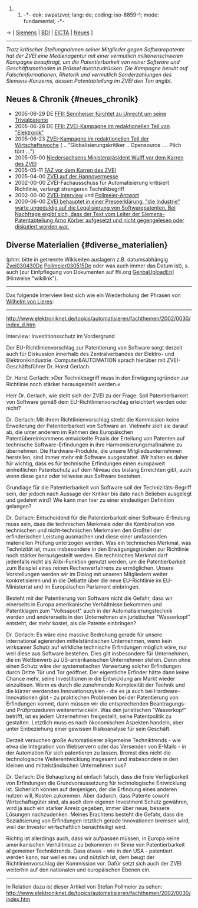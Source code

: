 1.  1.  -\*- dok: swpatzvei; lang: de; coding: iso-8859-1; mode:
        fundamental; -\*-

-\> \[ [ Siemens](SwpatsiemensDe "wikilink") \| [
BDI](SwpatbdiDe "wikilink") \| [ EICTA](SwpateictaDe "wikilink") \| [
Neues](SwpatcninoDe "wikilink") \]

------------------------------------------------------------------------

*Trotz kritischer Stellungnahmen seiner Mitglieder gegen Softwarepatente
hat der ZVEI eine Medienagentur mit einer vermutlich millionenschweren
Kampagne beauftragt, um die Patentierbarkeit von reiner Software und
Geschäftsmethoden in Brüssel durchzudrücken. Die Kampagne beruht auf
Falschinformationen, Rhetorik und vermutlich Sonderzahlungen des
Siemens-Konzerns, dessen Patentabteilung im ZVEI den Ton angibt.*

## Neues & Chronik {#neues_chronik}

-   2005-06-29 DE [ FFII: Sennheiser fürchtet zu Unrecht um seine
    Trivialpatente](Sennheiser05De "wikilink")
-   2005-06-28 DE [ FFII: ZVEI-Kampagne im redaktionellen Teil von
    \"Elektronik\"](Elektronik050628De "wikilink")
-   2005-06-23 [ZVEI-Kampagne im redaktionellen Teil der
    Wirtschaftswoche](http://www.heise.de/newsticker/foren/go.shtml?read=1&msg_id=8259968&forum_id=80717 "wikilink")
    ( .. \"Globalisierungskritiker .. Opensource \.... Pilch tönt
    \...\")
-   2005-05-00 [ Niedersachsens Ministerpräsident Wulff vor dem Karren
    des ZVEI](Wulff050615De "wikilink")
-   2005-05-11 [ FAZ vor dem Karren des ZVEI](Faz050511De "wikilink")
-   2005-04-00 [ ZVEI auf der Hannovermesse](Messe0504De "wikilink")
-   2002-00-00 ZVEI-Fachausschuss für Automatisierung kritisiert
    Richtlinie, verlangt strengeren Technikbegriff
-   2002-00-00
    [ZVEI-Interview](http://www.elektroniknet.de/topics/automatisieren/fachthemen/2002/0030/index_d.htm "wikilink")
    und
    [Pollmeier-Antwort](http://www.elektroniknet.de/topics/automatisieren/fachthemen/2002/0030/index.htm "wikilink")
-   2000-06-00 [ZVEI behauptet in einer Preseerklärung, \"die
    Industrie\" warte ungeduldig auf die Legalisierung von
    Softwarepatenten. Bei Nachfrage ergibt sich, dass der Text vom
    Leiter der Siemens-Patentabteilung Arno Körber aufgesetzt und nicht
    gegengelesen oder diskutiert worden
    war.](http://lists.ffii.org/swpat/2002/Sep/0061.html "wikilink")

## Diverse Materialien {#diverse_materialien}

(phm: bitte in getrennte Wikiseiten auslagern z.B. datumsabhängig
[Zvei030430De](Zvei030430De "wikilink")
[Pollmeier030515De](Pollmeier030515De "wikilink") oder was auch immer
das Datum ist), s. auch [zur Einfpflegung von Dokumenten auf ffii.org
[GenbaUploadEn](GenbaUploadEn "wikilink")](Hinweise "wikilink").

------------------------------------------------------------------------

Das folgende Interview liest sich wie ein Wiederholung der Phrasen von [
Wilhelm von Lieres](WilhelmVonLieresDe "wikilink"):

------------------------------------------------------------------------

<http://www.elektroniknet.de/topics/automatisieren/fachthemen/2002/0030/index_d.htm>

Interview: Investitionsschutz im Vordergrund

Der EU-Richtlinienvorschlag zur Patentierung von Software sorgt derzeit
auch für Diskussion innerhalb des Zentralverbandes der Elektro- und
Elektronikindustrie. Computer&AUTOMATION sprach hierüber mit
ZVEI-Geschäftsführer Dr. Horst Gerlach.

Dr. Horst Gerlach: »Der Technikbegriff muss in den Erwägungsgründen zur
Richtlinie noch stärker herausgestellt werden.«

Herr Dr. Gerlach, wie stellt sich der ZVEI zu der Frage: Soll
Patentierbarkeit von Software gemäß dem EU-Richtlinienvorschlag
erleichtert werden oder nicht?

Dr. Gerlach: Mit ihrem Richtlinienvorschlag strebt die Kommission keine
Erweiterung der Patentierbarkeit von Software an. Vielmehr zielt sie
darauf ab, die unter anderem im Rahmen des Europäischen
Patentübereinkommens entwickelte Praxis der Erteilung von Patenten auf
technische Software-Erfindungen in ihre Harmonisierungsmaßnahme zu
übernehmen. Die Hardware-Produkte, die unsere Mitgliedsunternehmen
herstellen, sind immer mehr mit Software ausgestattet. Wir halten es
daher für wichtig, dass es für technische Erfindungen einen europaweit
einheitlichen Patentschutz auf dem Niveau des bislang Erreichten gibt,
auch wenn diese ganz oder teilweise aus Software bestehen.

Grundlage für die Patentierbarkeit von Software soll der
Technizitäts-Begriff sein, der jedoch nach Aussage der Kritiker bis dato
nach Belieben ausgelegt und gedehnt wird? Wie kann man hier zu einer
eindeutigen Definition gelangen?

Dr. Gerlach: Entscheidend für die Patentierbarkeit einer
Software-Erfindung muss sein, dass die technischen Merkmale oder die
Kombination von technischen und nicht-technischen Merkmalen den Großteil
der erfinderischen Leistung ausmachen und diese einer umfassenden
materiellen Prüfung unterzogen werden. Was ein technisches Merkmal, was
Technizität ist, muss insbesondere in den Erwägungsgründen zur
Richtlinie noch stärker herausgestellt werden. Ein technisches Merkmal
darf jedenfalls nicht als Alibi-Funktion genutzt werden, um die
Patentierbarkeit zum Beispiel eines reinen Rechenverfahrens zu
ermöglichen. Unsere Vorstellungen werden wir im Dialog mit unseren
Mitgliedern weiter konkretisieren und in die Debatte über die neue
EU-Richtlinie im EU-Ministerrat und im Europäischen Parlament
einbringen.

Besteht mit der Patentierung von Software nicht die Gefahr, dass wir
einerseits in Europa amerikanische Verhältnisse bekommen und
Patentklagen zum \"Volkssport\" auch in der Automatisierungstechnik
werden und andererseits in den Unternehmen ein juristischer
\"Wasserkopf\" entsteht, der mehr kostet, als die Patente einbringen?

Dr. Gerlach: Es wäre eine massive Bedrohung gerade für unsere
international agierenden mittelständischen Unternehmen, wenn kein
wirksamer Schutz auf wirkliche technische Erfindungen möglich wäre, nur
weil diese aus Software bestehen. Dies gilt insbesondere für
Unternehmen, die im Wettbewerb zu US-amerikanischen Unternehmen stehen.
Denn ohne einen Schutz wäre der systematischen Verwertung solcher
Erfindungen durch Dritte Tür und Tor geöffnet. Der eigentliche Erfinder
hätte dann keine Chance mehr, seine Investitionen in die Entwicklung am
Markt wieder einzulösen. Wenn es durch die zunehmende Komplexität der
Technik und die kürzer werdenden Innovationszyklen - die es ja auch bei
Hardware-Innovationen gibt - zu praktischen Problemen bei der
Patentierung von Erfindungen kommt, dann müssen wir die entsprechenden
Beantragungs- und Prüfprozeduren weiterentwickeln. Was den juristischen
\"Wasserkopf\" betrifft, ist es jedem Unternehmen freigestellt, seine
Patentpolitik zu gestalten. Letztlich muss es nach ökonomischen Aspekten
handeln, aber unter Einbeziehung einer gewissen Risikoanalyse für sein
Geschäft.

Derzeit versuchen große Automatisierer allgemeine Techniktrends - wie
etwa die Integration von Webservern oder das Versenden von E-Mails - in
der Automation für sich patentieren zu lassen. Bremst dies nicht die
technologische Weiterentwicklung insgesamt und insbesondere in den
kleinen und mittelständischen Unternehmen aus?

Dr. Gerlach: Die Behauptung ist einfach falsch, dass die freie
Verfügbarkeit von Erfindungen die Grundvoraussetzung für technologische
Entwicklung ist. Sicherlich können auf denjenigen, der die Erfindung
eines anderen nutzen will, Kosten zukommen. Aber dadurch, dass Patente
sowohl Wirtschaftsgüter sind, als auch dem eigenen Investment Schutz
gewähren, wird ja auch ein starker Anreiz gegeben, immer über neue,
bessere Lösungen nachzudenken. Meines Erachtens besteht die Gefahr, dass
die Sozialisierung von Erfindungen letztlich gerade Innovationen bremsen
wird, weil der Investor wirtschaftlich benachteiligt wird.

Richtig ist allerdings auch, dass wir aufpassen müssen, in Europa keine
amerikanischen Verhältnisse zu bekommen im Sinne von Patentierbarkeit
allgemeiner Techniktrends. Dass etwas - wie in den USA - patentiert
werden kann, nur weil es neu und nützlich ist, dem beugt der
Richtlinienvorschlag der Kommission vor. Dafür setzt sich auch der ZVEI
weiterhin auf den nationalen und europäischen Ebenen ein.

------------------------------------------------------------------------

In Relation dazu ist dieser Artikel von Stefan Pollmeier zu sehen:
<http://www.elektroniknet.de/topics/automatisieren/fachthemen/2002/0030/index.htm>
